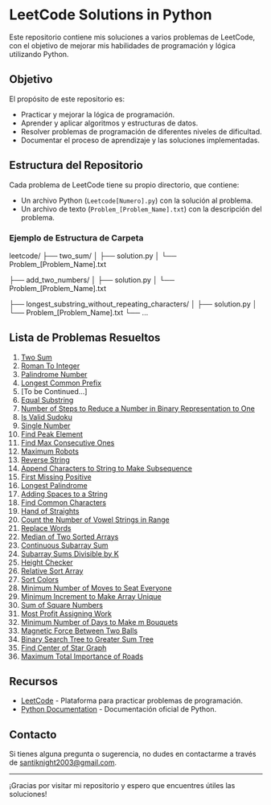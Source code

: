 # LeetCode Solutions in Python

Este repositorio contiene mis soluciones a varios problemas de LeetCode, con el objetivo de mejorar mis habilidades de programación y lógica utilizando Python.

## Objetivo

El propósito de este repositorio es:
- Practicar y mejorar la lógica de programación.
- Aprender y aplicar algoritmos y estructuras de datos.
- Resolver problemas de programación de diferentes niveles de dificultad.
- Documentar el proceso de aprendizaje y las soluciones implementadas.

## Estructura del Repositorio

Cada problema de LeetCode tiene su propio directorio, que contiene:
- Un archivo Python (`Leetcode[Numero].py`) con la solución al problema.
- Un archivo de texto (`Problem_[Problem_Name].txt`) con la descripción del problema.

### Ejemplo de Estructura de Carpeta

leetcode/
├── two_sum/
│ ├── solution.py
│ └── Problem_[Problem_Name].txt

├── add_two_numbers/
│ ├── solution.py
│ └── Problem_[Problem_Name].txt

├── longest_substring_without_repeating_characters/
│ ├── solution.py
│ └── Problem_[Problem_Name].txt
└── ...

## Lista de Problemas Resueltos

1. [Two Sum](https://leetcode.com/problems/two-sum)
2. [Roman To Integer](https://leetcode.com/problems/roman-to-integer)
3. [Palindrome Number](https://leetcode.com/problems/palindrome-number)
4. [Longest Common Prefix](https://leetcode.com/problems/longest-common-prefix)
5. [To be Continued...]
6. [Equal Substring](https://leetcode.com/problems/get-equal-substrings-within-budget)
7. [Number of Steps to Reduce a Number in Binary Representation to One](https://leetcode.com/problems/number-of-steps-to-reduce-a-number-in-binary-representation-to-one)
8. [Is Valid Sudoku](https://leetcode.com/problems/valid-sudoku)
9. [Single Number](https://leetcode.com/problems/single-number-iii)
10. [Find Peak Element](https://leetcode.com/problems/find-peak-element)
11. [Find Max Consecutive Ones](leetcode.com/problems/max-consecutive-ones)
12. [Maximum Robots](https://leetcode.com/problems/maximum-number-of-robots-within-budget)
13. [Reverse String](https://leetcode.com/problems/reverse-string)
14. [Append Characters to String to Make Subsequence](https://leetcode.com/problems/append-characters-to-string-to-make-subsequence)
15. [First Missing Positive](https://leetcode.com/problems/first-missing-positive)
16. [Longest Palindrome](https://leetcode.com/problems/longest-palindrome)
17. [Adding Spaces to a String](https://leetcode.com/problems/adding-spaces-to-a-string)
18. [Find Common Characters](https://leetcode.com/problems/find-common-characters)
19. [Hand of Straights](https://leetcode.com/problems/hand-of-straights)
20. [Count the Number of Vowel Strings in Range](https://leetcode.com/problems/count-the-number-of-vowel-strings-in-range)
21. [Replace Words](https://leetcode.com/problems/replace-words)
22. [Median of Two Sorted Arrays](https://leetcode.com/problems/median-of-two-sorted-arrays)
23. [Continuous Subarray Sum](https://leetcode.com/problems/continuous-subarray-sum)
24. [Subarray Sums Divisible by K](https://leetcode.com/problems/subarray-sums-divisible-by-k)
25. [Height Checker](https://leetcode.com/problems/height-checker)
26. [Relative Sort Array](https://leetcode.com/problems/relative-sort-array)
27. [Sort Colors](https://leetcode.com/problems/sort-colors)
28. [Minimum Number of Moves to Seat Everyone](https://leetcode.com/problems/minimum-number-of-moves-to-seat-everyone)
29. [Minimum Increment to Make Array Unique](https://leetcode.com/problems/minimum-increment-to-make-array-unique)
30. [Sum of Square Numbers](https://leetcode.com/problems/sum-of-square-numbers)
31. [Most Profit Assigning Work](https://leetcode.com/problems/most-profit-assigning-work)
32. [Minimum Number of Days to Make m Bouquets](https://leetcode.com/problems/minimum-number-of-days-to-make-m-bouquets)
33. [Magnetic Force Between Two Balls](https://leetcode.com/problems/magnetic-force-between-two-balls)
34. [Binary Search Tree to Greater Sum Tree](https://leetcode.com/problems/binary-search-tree-to-greater-sum-tree/description/)
35. [Find Center of Star Graph](https://leetcode.com/problems/find-center-of-star-graph/description/)
36. [Maximum Total Importance of Roads](https://leetcode.com/problems/maximum-total-importance-of-roads/description/)

## Recursos

- [LeetCode](https://leetcode.com/) - Plataforma para practicar problemas de programación.
- [Python Documentation](https://docs.python.org/3/) - Documentación oficial de Python.

## Contacto

Si tienes alguna pregunta o sugerencia, no dudes en contactarme a través de [santiknight2003@gmail.com](mailto:santiknight2003@gmail.com).

---

¡Gracias por visitar mi repositorio y espero que encuentres útiles las soluciones!
